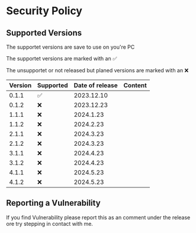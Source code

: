 # Security Policy

## Supported Versions

The supportet versions are save to use on you're PC

The supportet versions are marked with an ✅

The unsupportet or not released but planed versions are marked with an :x:

| Version | Supported          | Date of release       | Content            |
| ------- | ------------------ |---------------------- |--------------------|
| 0.1.1   | :white_check_mark: | 2023.12.10            |                    |
| 0.1.2   | :x:                | 2023.12.23            |
| 1.1.1   | :x:                | 2024.1.23            |
| 1.1.2   | :x:                | 2024.2.23            |
| 2.1.1   | :x:                | 2024.3.23            |
| 2.1.2   | :x:                | 2024.3.23            |
| 3.1.1   | :x:                | 2024.4.23            |
| 3.1.2   | :x:                | 2024.4.23            |
| 4.1.1   | :x:                | 2024.5.23            |
| 4.1.2   | :x:                | 2024.5.23            |


## Reporting a Vulnerability

If you find Vulnerability please report this as an comment under the release ore try stepping in contact with me.
